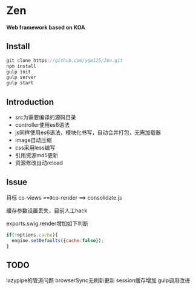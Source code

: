 # Zen

**Web framework based on KOA**

## Install

```js
git clone https://github.com/ygm125/Zen.git
npm install 
gulp init
gulp server
gulp start
```

## Introduction

- src为需要编译的源码目录
- controller使用es6语法
- js同样使用es6语法，模块化书写，自动合并打包，无需加载器
- image自动压缩
- css采用less编写
- 引用资源md5更新
- 资源修改自动reload

## Issue

目标 co-views ==》co-render ==> consolidate.js

缓存参数设置丢失，目前人工hack

exports.swig.render增加如下判断

```js
if(!options.cache){
  engine.setDefaults({cache:false});
}
```

## TODO
lazypipe的管道问题
browserSync无刷新更新
session缓存增加
gulp调用改进





